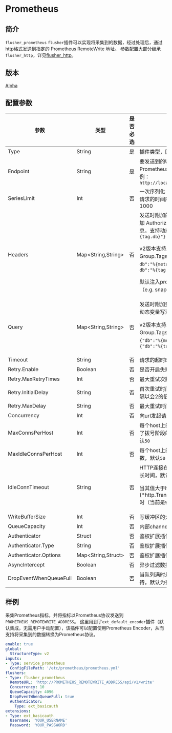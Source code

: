 # Prometheus

## 简介

`flusher_prometheus` `flusher`插件可以实现将采集到的数据，经过处理后，通过http格式发送到指定的 Prometheus RemoteWrite 地址。
参数配置大部分继承`flusher_http`，详见[flusher_http](flusher-http.md)。

## 版本

[Alpha](../stability-level.md)

## 配置参数

| 参数                     | 类型                  | 是否必选 | 说明                                                                                                                                                                                                                                      |
|------------------------|---------------------|------|-----------------------------------------------------------------------------------------------------------------------------------------------------------------------------------------------------------------------------------------|
| Type                   | String              | 是    | 插件类型，固定为`flusher_prometheus`                                                                                                                                                                                                            |
| Endpoint               | String              | 是    | 要发送到的URL地址，遵从Prometheus RemoteWrite协议，示例：`http://localhost:8086/api/v1/write`                                                                                                                                                           |
| SeriesLimit            | Int                 | 否    | 一次序列化 Prometheus RemoteWrite 请求的时间序列的最大长度，默认1000                                                                                                                                                                                        |
| Headers                | Map<String,String>  | 否    | 发送时附加的http请求header，如可添加 Authorization、Content-Type等信息，支持动态变量写法，如`{"x-db":"%{tag.db}"}`<p>v2版本支持从Group的Metadata或者Group.Tags中获取动态变量，如`{"x-db":"%{metadata.db}"}`或者`{"x-db":"%{tag.db}"}`</p><p>默认注入prometheus相关的Header（e.g. snappy压缩）</p> |
| Query                  | Map<String,String>  | 否    | 发送时附加到url上的query参数，支持动态变量写法，如`{"db":"%{tag.db}"}`<p>v2版本支持从Group的Metadata或者Group.Tags中获取动态变量，如`{"db":"%{metadata.db}"}`或者`{"db":"%{tag.db}"}`</p>                                                                                       |
| Timeout                | String              | 否    | 请求的超时时间，默认 `60s`                                                                                                                                                                                                                        |
| Retry.Enable           | Boolean             | 否    | 是否开启失败重试，默认为 `true`                                                                                                                                                                                                                     |
| Retry.MaxRetryTimes    | Int                 | 否    | 最大重试次数，默认为 `3`                                                                                                                                                                                                                          |
| Retry.InitialDelay     | String              | 否    | 首次重试时间间隔，默认为 `1s`，重试间隔以会2的倍数递增                                                                                                                                                                                                          |
| Retry.MaxDelay         | String              | 否    | 最大重试时间间隔，默认为 `30s`                                                                                                                                                                                                                      |
| Concurrency            | Int                 | 否    | 向url发起请求的并发数，默认为`1`                                                                                                                                                                                                                     |
| MaxConnsPerHost        | Int                 | 否    | 每个host上的最大HTTP连接数（包含了拨号阶段的、活跃的、空闲的），默认`50`                                                                                                                                                                                              |
| MaxIdleConnsPerHost    | Int                 | 否    | 每个host上的最大空闲的HTTP连接数，默认`50`                                                                                                                                                                                                             |
| IdleConnTimeout        | String              | 否    | HTTP连接在关闭前保持闲置状态的最长时间，默认`90s`<p>当其值大于http.DefaultTransport.(*http.Transport).IdleConnTimeout时（当前是`90s`），会采用该值                                                                                                                           |
| WriteBufferSize        | Int                 | 否    | 写缓冲区的大小，默认`64KB`                                                                                                                                                                                                                        |
| QueueCapacity          | Int                 | 否    | 内部channel的缓存大小，默认为1024                                                                                                                                                                                                                  
| Authenticator          | Struct              | 否    | 鉴权扩展插件配置                                                                                                                                                                                                                                |
| Authenticator.Type     | String              | 否    | 鉴权扩展插件类型                                                                                                                                                                                                                                |
| Authenticator.Options  | Map<String,Struct>  | 否    | 鉴权扩展插件配置内容                                                                                                                                                                                                                              |
| AsyncIntercept         | Boolean             | 否    | 异步过滤数据，默认为否                                                                                                                                                                                                                             
| DropEventWhenQueueFull | Boolean             | 否    | 当队列满时是否丢弃数据，否则需要等待，默认为丢弃                                                                                                                                                                                                                |

## 样例

采集Prometheus指标，并将指标以Prometheus协议发送到`PROMETHEUS_REMOTEWRITE_ADDRESS`。
这里用到了`ext_default_encoder`插件（默认集成，无需用户手动配置），该插件可以配置使用Prometheus Encoder，从而支持将采集到的数据转换为Prometheus协议。
```yaml
enable: true
global:
  StructureType: v2
inputs:
- Type: service_prometheus
  ConfigFilePath: '/etc/prometheus/prometheus.yml'
flushers:
- Type: flusher_prometheus
  RemoteURL: 'http://PROMETHEUS_REMOTEWRITE_ADDRESS/api/v1/write'
  Concurrency: 10
  QueueCapacity: 4096
  DropEventWhenQueueFull: true
  Authenticator:
    Type: ext_basicauth
extensions:
- Type: ext_basicauth
  Username: 'YOUR_USERNAME'
  Password: 'YOUR_PASSWORD'
```